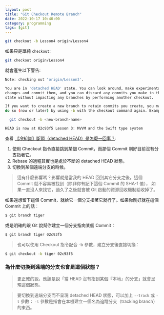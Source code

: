 ```yaml
---
layout: post
title: "Git Checkout Remote Branch"
date: 2022-10-17 10:40:00
category: programming
tags: [git]
---
```


```bash
git checkout -b Lesson4 origin/Lesson4
```

如果只是單純 `checkout`:  

```bash
git checkout origin/Lesson4
```

就會產生以下警告:  

```bash
Note: checking out 'origin/Lesson3'.

You are in 'detached HEAD' state. You can look around, make experimental
changes and commit them, and you can discard any commits you make in this
state without impacting any branches by performing another checkout.

If you want to create a new branch to retain commits you create, you may
do so (now or later) by using -b with the checkout command again. Example:

  git checkout -b <new-branch-name>

HEAD is now at 02c93f5 Lesson 3: MVVM and the Swift type system
```

查看 [【冷知識】斷頭（detached HEAD）是怎麼一回事？](https://gitbook.tw/chapters/faq/detached-head):  

1. 使用 Checkout 指令直接跳到某個 Commit，而那個 Commit 剛好目前沒有分支指著它。
2. Rebase 的過程其實也是處於不斷的 detached HEAD 狀態。
3. 切換到某個遠端分支的時候。

> 這有什麼影響嗎？影響就是當我的 HEAD 回到其它分支之後，這個 Commit 就不容易被找到（除非你有記下這個 Commit 的 SHA-1 值），
> 如果一直沒人來找它，過久了之後就會被 Git 啟動的資源回收機制給收掉了。

如果還想留下這個 Commit，就給它一個分支指著它就行了。如果你剛好就在這個 Commit 上的話：

```bash
$ git branch tiger
```

或是明確的跟 Git 說幫你建立一個分支指向某個 Commit：

```bash
$ git branch tiger 02c93f5
```

> 也可以使用 Checkout 指令配合 -b 參數，建立分支後直接切換：

```bash
$ git checkout -b tiger 02c93f5
```

### 為什麼切換到遠端的分支也會是這個狀態？
> 更正確的說，應該是說「當 HEAD 沒有指到某個『本地』的分支」就會呈現這個狀態。

> 要切換到遠端分支而不呈現 detached HEAD 狀態，可以加上 `--track` 或 `-t` 參數：
> `-t` 參數是指會在本機建立一個名為追蹤分支（tracking branch）的東西。



[jekyll]: http://jekyllrb.com
[jekyll-gh]: https://github.com/jekyll/jekyll
[jekyll-help]: https://github.com/jekyll/jekyll-help


